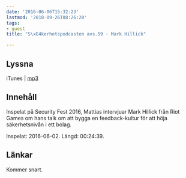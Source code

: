 ```yaml
---
date: '2016-06-06T15:32:23'
lastmod: '2018-09-26T08:26:20'
tags:
- guest
title: "S\xE4kerhetspodcasten avs.59 - Mark Hillick"

---
```

## Lyssna

iTunes \| [mp3](http://traffic.libsyn.com/sakerhetspodcasten/markhillick.mp3)

## Innehåll

Inspelat på Security Fest 2016, Mattias intervjuar Mark Hillick från Riot Games om
hans talk om att bygga en feedback-kultur för att höja säkerhetsnivån i ett bolag.

Inspelat: 2016-06-02. Längd: 00:24:39.

## Länkar

Kommer snart.

